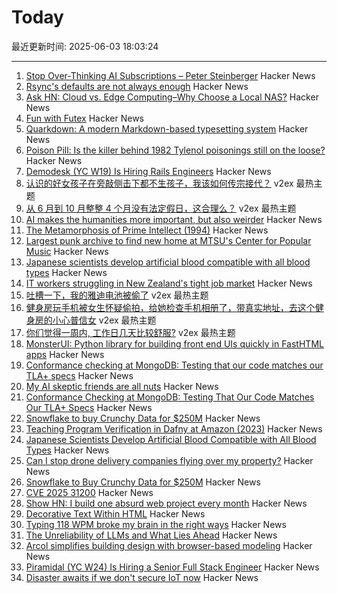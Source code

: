 # Today

最近更新时间: 2025-06-03 18:03:24

--- 
1. [Stop Over-Thinking AI Subscriptions – Peter Steinberger](https://steipete.me/posts/2025/stop-overthinking-ai-subscriptions) Hacker News
2. [Rsync's defaults are not always enough](https://rachelbythebay.com/w/2025/05/31/sync/) Hacker News
3. [Ask HN: Cloud vs. Edge Computing–Why Choose a Local NAS?](https://news.ycombinator.com/item?id=44167922) Hacker News
4. [Fun with Futex](https://blog.fredrb.com/2025/06/02/futex-fun/) Hacker News
5. [Quarkdown: A modern Markdown-based typesetting system](https://github.com/iamgio/quarkdown) Hacker News
6. [Poison Pill: Is the killer behind 1982 Tylenol poisonings still on the loose?](https://www.trulyadventure.us/poison-pill) Hacker News
7. [Demodesk (YC W19) Is Hiring Rails Engineers](https://demodesk.com/careers) Hacker News
8. [认识的好女孩子在旁敲侧击下都不生孩子，我该如何传宗接代？](https://www.v2ex.com/t/1135972) v2ex 最热主题
9. [从 6 月到 10 月整整 4 个月没有法定假日，这合理么？](https://www.v2ex.com/t/1135952) v2ex 最热主题
10. [AI makes the humanities more important, but also weirder](https://resobscura.substack.com/p/ai-makes-the-humanities-more-important) Hacker News
11. [The Metamorphosis of Prime Intellect (1994)](https://localroger.com/prime-intellect/mopiall.html) Hacker News
12. [Largest punk archive to find new home at MTSU's Center for Popular Music](https://mtsunews.com/worlds-largest-punk-archive-moves-to-center-for-popular-music/) Hacker News
13. [Japanese scientists develop artificial blood compatible with all blood types](https://www.tokyoweekender.com/entertainment/tech-trends/japanese-scientists-develop-artificial-blood/) Hacker News
14. [IT workers struggling in New Zealand's tight job market](https://www.rnz.co.nz/news/chinese/562914/it-workers-struggling-in-new-zealand-s-tight-job-market) Hacker News
15. [吐槽一下，我的雅迪电池被偷了](https://www.v2ex.com/t/1135924) v2ex 最热主题
16. [健身房玩手机被女生怀疑偷拍，给她检查手机相册了，带真实地址，去这个健身房的小心普信女](https://www.v2ex.com/t/1135915) v2ex 最热主题
17. [你们觉得一周内, 工作日几天比较舒服?](https://www.v2ex.com/t/1135909) v2ex 最热主题
18. [MonsterUI: Python library for building front end UIs quickly in FastHTML apps](https://www.answer.ai/posts/2025-01-15-monsterui.html) Hacker News
19. [Conformance checking at MongoDB: Testing that our code matches our TLA+ specs](https://www.mongodb.com/blog/post/engineering/conformance-checking-at-mongodb-testing-our-code-matches-our-tla-specs) Hacker News
20. [My AI skeptic friends are all nuts](https://fly.io/blog/youre-all-nuts/) Hacker News
21. [Conformance Checking at MongoDB: Testing That Our Code Matches Our TLA+ Specs](https://www.mongodb.com/blog/post/engineering/conformance-checking-at-mongodb-testing-our-code-matches-our-tla-specs) Hacker News
22. [Snowflake to buy Crunchy Data for $250M](https://www.wsj.com/articles/snowflake-to-buy-crunchy-data-for-250-million-233543ab) Hacker News
23. [Teaching Program Verification in Dafny at Amazon (2023)](https://dafny.org/blog/2023/12/15/teaching-program-verification-in-dafny-at-amazon/) Hacker News
24. [Japanese Scientists Develop Artificial Blood Compatible with All Blood Types](https://www.tokyoweekender.com/entertainment/tech-trends/japanese-scientists-develop-artificial-blood/) Hacker News
25. [Can I stop drone delivery companies flying over my property?](https://www.rte.ie/brainstorm/2025/0602/1481005-drone-delivery-companies-property-legal-rights-airspace/) Hacker News
26. [Snowflake to Buy Crunchy Data for $250M](https://www.wsj.com/articles/snowflake-to-buy-crunchy-data-for-250-million-233543ab) Hacker News
27. [CVE 2025 31200](https://blog.noahhw.dev/posts/cve-2025-31200/) Hacker News
28. [Show HN: I build one absurd web project every month](https://absurd.website) Hacker News
29. [Decorative Text Within HTML](https://shkspr.mobi/blog/2025/05/decorative-text-within-html/) Hacker News
30. [Typing 118 WPM broke my brain in the right ways](http://balaji-amg.surge.sh/blog/typing-118-wpm-brain-rewiring) Hacker News
31. [The Unreliability of LLMs and What Lies Ahead](https://verissimo.substack.com/p/verissimo-monthly-may-2025) Hacker News
32. [Arcol simplifies building design with browser-based modeling](https://www.arcol.io/) Hacker News
33. [Piramidal (YC W24) Is Hiring a Senior Full Stack Engineer](https://www.ycombinator.com/companies/piramidal/jobs/1a1PgE9-senior-full-stack-engineer) Hacker News
34. [Disaster awaits if we don't secure IoT now](https://spectrum.ieee.org/iot-security-root-of-trust) Hacker News

